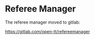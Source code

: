# Referee Manager

The referee manager moved to gitlab:

<https://gitlab.com/open-tt/refereemanager>
